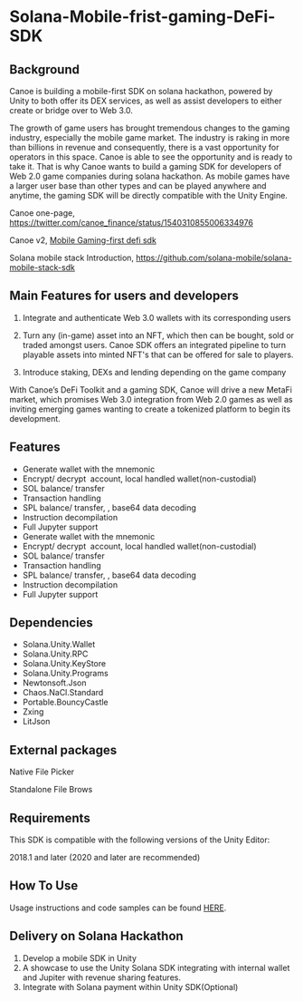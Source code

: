 # Solana-Mobile-frist-gaming-DeFi-SDK

## Background

Canoe is building a mobile-first SDK on solana hackathon, powered by Unity to both offer its DEX services, as well as assist developers to either create or bridge over to Web 3.0.

The growth of game users has brought tremendous changes to the gaming industry, especially the mobile game market. The industry is raking in more than billions in revenue and consequently, there is a vast opportunity for operators in this space. Canoe is able to see the opportunity and is ready to take it. That is why Canoe wants to build a gaming SDK for developers of Web 2.0 game companies during solana hackathon. As mobile games have a larger user base than other types and can be played anywhere and anytime, the gaming SDK will be directly compatible with the Unity Engine.

Canoe one-page, https://twitter.com/canoe_finance/status/1540310855006334976

Canoe v2, [Mobile Gaming-first defi sdk](https://medium.com/blog-canoe-finance/canoe-v2-redefining-web3-d3899821740f)

Solana mobile stack Introduction, https://github.com/solana-mobile/solana-mobile-stack-sdk

## Main Features for users and developers

1. Integrate and authenticate Web 3.0 wallets with its corresponding users

2. Turn any (in-game) asset into an NFT, which then can be bought, sold or traded amongst users. Canoe SDK offers an integrated pipeline to turn playable assets into minted NFT's that can be offered for sale to players. 

3. Introduce staking, DEXs and lending depending on the game company

With Canoe’s DeFi Toolkit and a gaming SDK, Canoe will drive a new MetaFi market, which promises Web 3.0 integration from Web 2.0 games as well as inviting emerging games wanting to create a tokenized platform to begin its development.

## Features

- Generate wallet with the mnemonic
- Encrypt/ decrypt  account, local handled wallet(non-custodial)
- SOL balance/ transfer
- Transaction handling
- SPL balance/ transfer, , base64 data decoding
- Instruction decompilation
- Full Jupyter support
- Generate wallet with the mnemonic
- Encrypt/ decrypt  account, local handled wallet(non-custodial)
- SOL balance/ transfer
- Transaction handling
- SPL balance/ transfer, , base64 data decoding
- Instruction decompilation
- Full Jupyter support

 ## Dependencies

- Solana.Unity.Wallet
- Solana.Unity.RPC
- Solana.Unity.KeyStore
- Solana.Unity.Programs
- Newtonsoft.Json
- Chaos.NaCl.Standard
- Portable.BouncyCastle
- Zxing
- LitJson

## External packages

Native File Picker

Standalone File Brows

## Requirements

This SDK is compatible with the following versions of the Unity Editor:

2018.1 and later (2020 and later are recommended)

## How To Use

Usage instructions and code samples can be found [HERE](https://github.com/Canoe-Finance/Solana-Gaming-DeFi-SDK/blob/main/Documentation/HowToUse.md).

## Delivery on Solana Hackathon

1. Develop a mobile SDK in Unity
2. A showcase to use the Unity Solana SDK integrating with internal wallet and Jupiter with revenue sharing features.
3. Integrate with Solana payment within Unity SDK(Optional)

